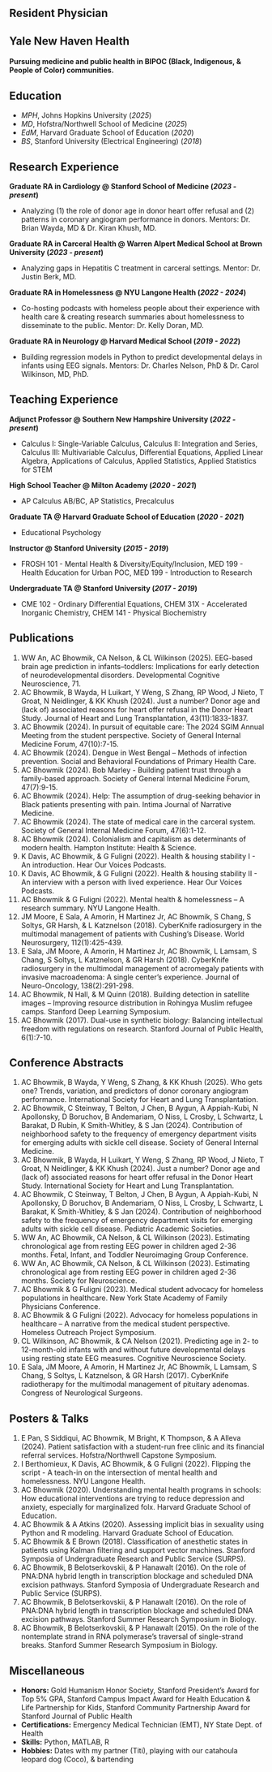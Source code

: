 ## Resident Physician
## Yale New Haven Health

#### Pursuing medicine and public health in BIPOC (Black, Indigenous, & People of Color) communities.

## Education
- _MPH_, Johns Hopkins University (_2025_)
- _MD_, Hofstra/Northwell School of Medicine (_2025_)								       		
- _EdM_, Harvard Graduate School of Education (_2020_)	 			        		
- _BS_, Stanford University (Electrical Engineering) (_2018_)

## Research Experience
**Graduate RA in Cardiology @ Stanford School of Medicine (_2023 - present_)**
- Analyzing (1) the role of donor age in donor heart offer refusal and (2) patterns in coronary angiogram
performance in donors. Mentors: Dr. Brian Wayda, MD & Dr. Kiran Khush, MD.

**Graduate RA in Carceral Health @ Warren Alpert Medical School at Brown University (_2023 - present_)**
- Analyzing gaps in Hepatitis C treatment in carceral settings. Mentor: Dr. Justin Berk, MD.

**Graduate RA in Homelessness @ NYU Langone Health (_2022 - 2024_)**
- Co-hosting podcasts with homeless people about their experience with health care & creating research summaries about homelessness to disseminate to the public. Mentor: Dr. Kelly Doran, MD.

**Graduate RA in Neurology @ Harvard Medical School (_2019 - 2022_)**
- Building regression models in Python to predict developmental delays in infants using EEG signals. Mentors: Dr. Charles Nelson, PhD & Dr. Carol Wilkinson, MD, PhD.

## Teaching Experience
**Adjunct Professor @ Southern New Hampshire University (_2022 - present_)**
- Calculus I: Single-Variable Calculus, Calculus II: Integration and Series, Calculus III: Multivariable Calculus, Differential Equations, Applied Linear Algebra, Applications of Calculus, Applied Statistics, Applied Statistics for STEM

**High School Teacher @ Milton Academy (_2020 - 2021_)**
- AP Calculus AB/BC, AP Statistics, Precalculus

**Graduate TA @ Harvard Graduate School of Education (_2020 - 2021_)**
- Educational Psychology

**Instructor @ Stanford University (_2015 - 2019_)**
- FROSH 101 - Mental Health & Diversity/Equity/Inclusion, MED 199 - Health Education for Urban POC, MED 199 - Introduction to Research

**Undergraduate TA @ Stanford University (_2017 - 2019_)**
- CME 102 - Ordinary Differential Equations, CHEM 31X - Accelerated Inorganic Chemistry, CHEM 141 - Physical Biochemistry

## Publications
1. WW An, AC Bhowmik, CA Nelson, & CL Wilkinson (2025). EEG-based brain age prediction in infants–toddlers: Implications for early detection of neurodevelopmental disorders. Developmental Cognitive Neuroscience, 71.
2. AC Bhowmik, B Wayda, H Luikart, Y Weng, S Zhang, RP Wood, J Nieto, T Groat, N Neidlinger, & KK Khush (2024). Just a number? Donor age and (lack of) associated reasons for heart offer refusal in the Donor Heart Study. Journal of Heart and Lung Transplantation, 43(11):1833-1837.
3. AC Bhowmik (2024). In pursuit of equitable care: The 2024 SGIM Annual Meeting from the student perspective. Society of General Internal Medicine Forum, 47(10):7-15.
4. AC Bhowmik (2024). Dengue in West Bengal – Methods of infection prevention. Social and Behavioral Foundations of Primary Health Care.
5. AC Bhowmik (2024). Bob Marley - Building patient trust through a family-based approach. Society of General Internal Medicine Forum, 47(7):9-15.
6. AC Bhowmik (2024). Help: The assumption of drug-seeking behavior in Black patients presenting with pain. Intima Journal of Narrative Medicine.
7. AC Bhowmik (2024). The state of medical care in the carceral system. Society of General Internal Medicine Forum, 47(6):1-12.
8. AC Bhowmik (2024). Colonialism and capitalism as determinants of modern health. Hampton Institute: Health & Science.
9. K Davis, AC Bhowmik, & G Fuligni (2022). Health & housing stability I - An introduction. Hear Our Voices Podcasts.
10. K Davis, AC Bhowmik, & G Fuligni (2022). Health & housing stability II - An interview with a person with lived experience. Hear Our Voices Podcasts.
11. AC Bhowmik & G Fuligni (2022). Mental health & homelessness – A research summary. NYU Langone Health.
12. JM Moore, E Sala, A Amorin, H Martinez Jr, AC Bhowmik, S Chang, S Soltys, GR Harsh, & L Katznelson (2018). CyberKnife radiosurgery in the multimodal management of patients with Cushing’s Disease. World Neurosurgery, 112(1):425-439.
13. E Sala, JM Moore, A Amorin, H Martinez Jr, AC Bhowmik, L Lamsam, S Chang, S Soltys, L Katznelson, & GR Harsh (2018). CyberKnife radiosurgery in the multimodal management of acromegaly patients with invasive macroadenoma: A single center’s experience. Journal of Neuro-Oncology, 138(2):291-298.
14. AC Bhowmik, N Hall, & M Quinn (2018). Building detection in satellite images – Improving resource distribution in Rohingya Muslim refugee camps. Stanford Deep Learning Symposium.
15. AC Bhowmik (2017). Dual-use in synthetic biology: Balancing intellectual freedom with regulations on research. Stanford Journal of Public Health, 6(1):7-10.

## Conference Abstracts
1. AC Bhowmik, B Wayda, Y Weng, S Zhang, & KK Khush (2025). Who gets one? Trends, variation, and predictors of donor coronary angiogram performance. International Society for Heart and Lung Transplantation.
2. AC Bhowmik, C Steinway, T Belton, J Chen, B Aygun, A Appiah-Kubi, N Apollonsky, D Boruchov, B Andemariam, O Niss, L Crosby, L Schwartz, L Barakat, D Rubin, K Smith-Whitley, & S Jan (2024). Contribution of neighborhood safety to the frequency of emergency department visits for emerging adults with sickle cell disease. Society of General Internal Medicine.
3. AC Bhowmik, B Wayda, H Luikart, Y Weng, S Zhang, RP Wood, J Nieto, T Groat, N Neidlinger, & KK Khush (2024). Just a number? Donor age and (lack of) associated reasons for heart offer refusal in the Donor Heart Study. International Society for Heart and Lung Transplantation.
4. AC Bhowmik, C Steinway, T Belton, J Chen, B Aygun, A Appiah-Kubi, N Apollonsky, D Boruchov, B Andemariam, O Niss, L Crosby, L Schwartz, L Barakat, K Smith-Whitley, & S Jan (2024). Contribution of neighborhood safety to the frequency of emergency department visits for emerging adults with sickle cell disease. Pediatric Academic Societies.
5. WW An, AC Bhowmik, CA Nelson, & CL Wilkinson (2023). Estimating chronological age from resting EEG power in children aged 2-36 months. Fetal, Infant, and Toddler Neuroimaging Group Conference.
6. WW An, AC Bhowmik, CA Nelson, & CL Wilkinson (2023). Estimating chronological age from resting EEG power in children aged 2-36 months. Society for Neuroscience.
7. AC Bhowmik & G Fuligni (2023). Medical student advocacy for homeless populations in healthcare. New York State Academy of Family Physicians Conference.
8. AC Bhowmik & G Fuligni (2022). Advocacy for homeless populations in healthcare – A narrative from the medical student perspective. Homeless Outreach Project Symposium.
9. CL Wilkinson, AC Bhowmik, & CA Nelson (2021). Predicting age in 2- to 12-month-old infants with and without future developmental delays using resting state EEG measures. Cognitive Neuroscience Society.
10. E Sala, JM Moore, A Amorin, H Martinez Jr, AC Bhowmik, L Lamsam, S Chang, S Soltys, L Katznelson, & GR Harsh (2017). CyberKnife radiotherapy for the multimodal management of pituitary adenomas. Congress of Neurological Surgeons.

## Posters & Talks
1. E Pan, S Siddiqui, AC Bhowmik, M Bright, K Thompson, & A Alleva (2024). Patient satisfaction with a student-run free clinic and its financial referral services. Hofstra/Northwell Capstone Symposium.
2. I Berthomieux, K Davis, AC Bhowmik, & G Fuligni (2022). Flipping the script - A teach-in on the intersection of mental health and homelessness. NYU Langone Health.
3. AC Bhowmik (2020). Understanding mental health programs in schools: How educational interventions are trying to reduce depression and anxiety, especially for marginalized folx. Harvard Graduate School of Education.
4. AC Bhowmik & A Atkins (2020). Assessing implicit bias in sexuality using Python and R modeling. Harvard Graduate School of Education.
5. AC Bhowmik & E Brown (2018). Classification of anesthetic states in patients using Kalman filtering and support vector machines. Stanford Symposia of Undergraduate Research and Public Service (SURPS).
6. AC Bhowmik, B Belotserkovskii, & P Hanawalt (2016). On the role of PNA:DNA hybrid length in transcription blockage and scheduled DNA excision pathways. Stanford Symposia of Undergraduate Research and Public Service (SURPS).
7. AC Bhowmik, B Belotserkovskii, & P Hanawalt (2016). On the role of PNA:DNA hybrid length in transcription blockage and scheduled DNA excision pathways. Stanford Summer Research Symposium in Biology.
8. AC Bhowmik, B Belotserkovskii, & P Hanawalt (2015). On the role of the nontemplate strand in RNA polymerase’s traversal of single-strand breaks. Stanford Summer Research Symposium in Biology.

## Miscellaneous
- **Honors:** Gold Humanism Honor Society, Stanford President’s Award for Top 5% GPA, Stanford Campus Impact Award for Health Education & Life Partnership for Kids, Stanford Community Partnership Award for Stanford Journal of Public Health
- **Certifications:** Emergency Medical Technician (EMT), NY State Dept. of Health
- **Skills:** Python, MATLAB, R
- **Hobbies:** Dates with my partner (Titi), playing with our catahoula leopard dog (Coco), & bartending

